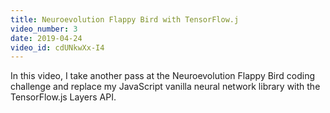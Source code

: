 ```yaml
---
title: Neuroevolution Flappy Bird with TensorFlow.j
video_number: 3
date: 2019-04-24
video_id: cdUNkwXx-I4
---
```

In this video, I take another pass at the Neuroevolution Flappy Bird coding challenge and replace my JavaScript vanilla neural network library with the TensorFlow.js Layers API.
